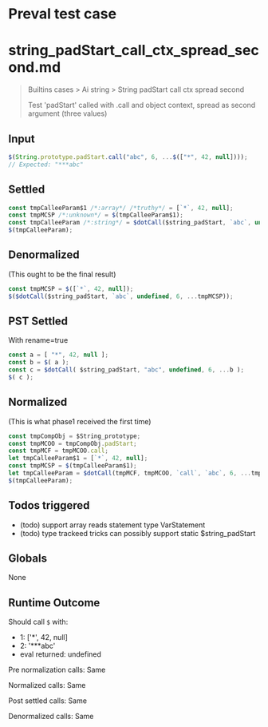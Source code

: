 # Preval test case

# string_padStart_call_ctx_spread_second.md

> Builtins cases > Ai string > String padStart call ctx spread second
>
> Test 'padStart' called with .call and object context, spread as second argument (three values)

## Input

`````js filename=intro
$(String.prototype.padStart.call("abc", 6, ...$(["*", 42, null])));
// Expected: "***abc"
`````


## Settled


`````js filename=intro
const tmpCalleeParam$1 /*:array*/ /*truthy*/ = [`*`, 42, null];
const tmpMCSP /*:unknown*/ = $(tmpCalleeParam$1);
const tmpCalleeParam /*:string*/ = $dotCall($string_padStart, `abc`, undefined, 6, ...tmpMCSP);
$(tmpCalleeParam);
`````


## Denormalized
(This ought to be the final result)

`````js filename=intro
const tmpMCSP = $([`*`, 42, null]);
$($dotCall($string_padStart, `abc`, undefined, 6, ...tmpMCSP));
`````


## PST Settled
With rename=true

`````js filename=intro
const a = [ "*", 42, null ];
const b = $( a );
const c = $dotCall( $string_padStart, "abc", undefined, 6, ...b );
$( c );
`````


## Normalized
(This is what phase1 received the first time)

`````js filename=intro
const tmpCompObj = $String_prototype;
const tmpMCOO = tmpCompObj.padStart;
const tmpMCF = tmpMCOO.call;
let tmpCalleeParam$1 = [`*`, 42, null];
const tmpMCSP = $(tmpCalleeParam$1);
let tmpCalleeParam = $dotCall(tmpMCF, tmpMCOO, `call`, `abc`, 6, ...tmpMCSP);
$(tmpCalleeParam);
`````


## Todos triggered


- (todo) support array reads statement type VarStatement
- (todo) type trackeed tricks can possibly support static $string_padStart


## Globals


None


## Runtime Outcome


Should call `$` with:
 - 1: ['*', 42, null]
 - 2: '***abc'
 - eval returned: undefined

Pre normalization calls: Same

Normalized calls: Same

Post settled calls: Same

Denormalized calls: Same
